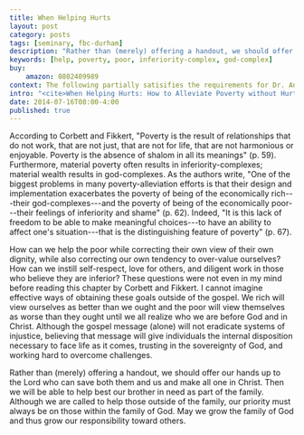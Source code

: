```yaml
---
title: When Helping Hurts
layout: post
category: posts
tags: [seminary, fbc-durham]
description: "Rather than (merely) offering a handout, we should offer our hands up to the Lord who can save both them and us and make all one in Christ. Then we will be able to help best our brother in need as part of the family."
keywords: [help, poverty, poor, inferiority-complex, god-complex]
buy:
    amazon: 0802409989
context: The following partially satisifies the requirements for Dr. Andrew Davis' Pastoral Internship class at Southeastern Baptist Theological Seminary.
intro: "<cite>When Helping Hurts: How to Alleviate Poverty without Hurting the Poor and Yourself</cite>. By Steven Corbett and Brian Fikkert. Chicago: Moody, 2012, 274 pp., $15.99 paperback."
date: 2014-07-16T08:00-4:00
published: true
---
```


According to Corbett and Fikkert, "Poverty is the result of relationships that do not work, that are not just, that are not for life, that are not harmonious or enjoyable. Poverty is the absence of shalom in all its meanings" (p. 59). Furthermore, material poverty often results in inferiority-complexes; material wealth results in god-complexes. As the authors write, "One of the biggest problems in many poverty-alleviation efforts is that their design and implementation exacerbates the poverty of being of the economically rich---their god-complexes---and the poverty of being of the economically poor---their feelings of inferiority and shame" (p. 62).  Indeed, "It is this lack of freedom to be able to make meaningful choices---to have an ability to affect one's situation---that is the distinguishing feature of poverty" (p. 67).

How can we help the poor while correcting their own view of their own dignity, while also correcting our own tendency to over-value ourselves? How can we instill self-respect, love for others, and diligent work in those who believe they are inferior? These questions were not even in my mind before reading this chapter by Corbett and Fikkert. I cannot imagine effective ways of obtaining these goals outside of the gospel. We rich will view ourselves as better than we ought and the poor will view themselves as worse than they ought until we all realize who we are before God and in Christ. Although the gospel message (alone) will not eradicate systems of injustice, believing that message will give individuals the internal disposition necessary to face life as it comes, trusting in the sovereignty of God, and working hard to overcome challenges. 

Rather than (merely) offering a handout, we should offer our hands up to the Lord who can save both them and us and make all one in Christ. Then we will be able to help best our brother in need as part of the family. Although we are called to help those outside of the family, our priority must always be on those within the family of God. May we grow the family of God and thus grow our responsibility toward others.
